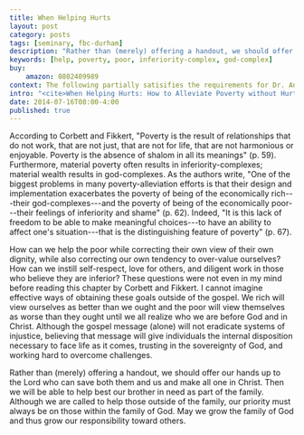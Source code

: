```yaml
---
title: When Helping Hurts
layout: post
category: posts
tags: [seminary, fbc-durham]
description: "Rather than (merely) offering a handout, we should offer our hands up to the Lord who can save both them and us and make all one in Christ. Then we will be able to help best our brother in need as part of the family."
keywords: [help, poverty, poor, inferiority-complex, god-complex]
buy:
    amazon: 0802409989
context: The following partially satisifies the requirements for Dr. Andrew Davis' Pastoral Internship class at Southeastern Baptist Theological Seminary.
intro: "<cite>When Helping Hurts: How to Alleviate Poverty without Hurting the Poor and Yourself</cite>. By Steven Corbett and Brian Fikkert. Chicago: Moody, 2012, 274 pp., $15.99 paperback."
date: 2014-07-16T08:00-4:00
published: true
---
```


According to Corbett and Fikkert, "Poverty is the result of relationships that do not work, that are not just, that are not for life, that are not harmonious or enjoyable. Poverty is the absence of shalom in all its meanings" (p. 59). Furthermore, material poverty often results in inferiority-complexes; material wealth results in god-complexes. As the authors write, "One of the biggest problems in many poverty-alleviation efforts is that their design and implementation exacerbates the poverty of being of the economically rich---their god-complexes---and the poverty of being of the economically poor---their feelings of inferiority and shame" (p. 62).  Indeed, "It is this lack of freedom to be able to make meaningful choices---to have an ability to affect one's situation---that is the distinguishing feature of poverty" (p. 67).

How can we help the poor while correcting their own view of their own dignity, while also correcting our own tendency to over-value ourselves? How can we instill self-respect, love for others, and diligent work in those who believe they are inferior? These questions were not even in my mind before reading this chapter by Corbett and Fikkert. I cannot imagine effective ways of obtaining these goals outside of the gospel. We rich will view ourselves as better than we ought and the poor will view themselves as worse than they ought until we all realize who we are before God and in Christ. Although the gospel message (alone) will not eradicate systems of injustice, believing that message will give individuals the internal disposition necessary to face life as it comes, trusting in the sovereignty of God, and working hard to overcome challenges. 

Rather than (merely) offering a handout, we should offer our hands up to the Lord who can save both them and us and make all one in Christ. Then we will be able to help best our brother in need as part of the family. Although we are called to help those outside of the family, our priority must always be on those within the family of God. May we grow the family of God and thus grow our responsibility toward others.
